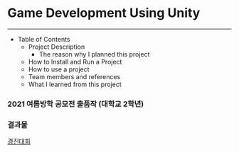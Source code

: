 # Game Development Using Unity
---

+ Table of Contents
  + Project Description
    + The reason why I planned this project
  + How to Install and Run a Project
  + How to use a project
  + Team members and references
  + What I learned from this project
 
 
### 2021 여름방학 공모전 출품작 (대학교 2학년)
### 결과물
[경진대회](https://blog.naver.com/oouk1/222670106251)

